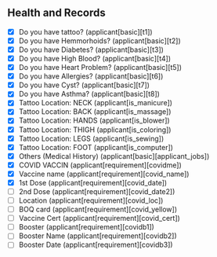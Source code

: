## Health and Records
- [x] Do you have tattoo? (applicant[basic][t1])
- [x] Do you have Hemmorhoids? (applicant[basic][t2])
- [x] Do you have Diabetes? (applicant[basic][t3])
- [x] Do you have High Blood? (applicant[basic][t4])
- [x] Do you have Heart Problem? (applicant[basic][t5])
- [x] Do you have Allergies? (applicant[basic][t6])
- [x] Do you have Cyst? (applicant[basic][t7])
- [x] Do you have Asthma? (applicant[basic][t8])
- [x] Tattoo Location: NECK (applicant[is_manicure])
- [x] Tattoo Location: BACK (applicant[is_massage])
- [x] Tattoo Location: HANDS (applicant[is_blower])
- [x] Tattoo Location: THIGH (applicant[is_coloring])
- [x] Tattoo Location: LEGS (applicant[is_sewing])
- [x] Tattoo Location: FOOT (applicant[is_computer])
- [x] Others (Medical History) (applicant[basic][applicant_jobs])
- [x] COVID VACCIN (applicant[requirement][covidme])
- [x] Vaccine name (applicant[requirement][covid_name])
- [x] 1st Dose (applicant[requirement][covid_date])
- [ ] 2nd Dose (applicant[requirement][covid_date2])
- [ ] Location (applicant[requirement][covid_loc])
- [ ] BOQ card (applicant[requirement][covid_yellow])
- [ ] Vaccine Cert (applicant[requirement][covid_cert])
- [ ] Booster (applicant[requirement][covidb1])
- [ ] Booster Name (applicant[requirement][covidb2])
- [ ] Booster Date (applicant[requirement][covidb3])
